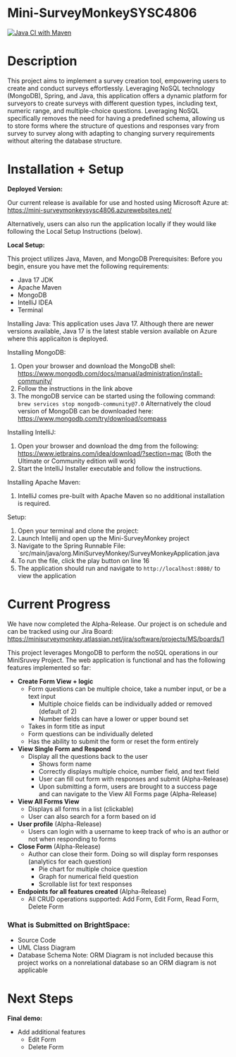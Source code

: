 # Mini-SurveyMonkeySYSC4806
[![Java CI with Maven](https://github.com/andre-Hazim/Mini-SurveyMonkeySYSC4806/actions/workflows/maven.yml/badge.svg)](https://github.com/andre-Hazim/Mini-SurveyMonkeySYSC4806/actions/workflows/maven.yml)

# Description
This project aims to implement a survey creation tool, empowering users to create and conduct surveys effortlessly. Leveraging NoSQL technology (MongoDB), Spring, and Java, this application offers a dynamic platform for surveyors to create surveys with different question types, including text, numeric range, and multiple-choice questions. Leveraging NoSQL specifically removes the need for having a predefined schema, allowing us to store forms where the structure of questions and responses vary from survey to survey along with adapting to changing survery requirements without altering the database structure.

# Installation + Setup
**Deployed Version:**

Our current release is available for use and hosted using Microsoft Azure at:  
https://mini-surveymonkeysysc4806.azurewebsites.net/

Alternatively, users can also run the application locally if they would like following the Local Setup Instructions (below). 


**Local Setup:**

This project utilizes Java, Maven, and MongoDB
Prerequisites:
Before you begin, ensure you have met the following requirements:
- Java 17 JDK
- Apache Maven 
- MongoDB
- IntelliJ IDEA
- Terminal

Installing Java:
This application uses Java 17. Although there are newer versions available, Java 17 is the latest stable version available on Azure where this applicaiton is deployed. 

Installing MongoDB:
1. Open your browser and download the MongoDB shell: https://www.mongodb.com/docs/manual/administration/install-community/
2. Follow the instructions in the link above
3. The mongoDB service can be started using the following command:
   `brew services stop mongodb-community@7.0`
Alternatively the cloud version of MongoDB can be downloaded here:
https://www.mongodb.com/try/download/compass

Installing IntelliJ:
1. Open your browser and download the dmg from the following: https://www.jetbrains.com/idea/download/?section=mac (Both the Ultimate or Community edition will work)
2. Start the IntelliJ Installer executable and follow the instructions.

Installing Apache Maven:
1. IntelliJ comes pre-built with Apache Maven so no additional installation is required.

Setup:
1. Open your terminal and clone the project:
2. Launch Intellij and open up the Mini-SurveyMonkey project
3. Navigate to the Spring Runnable File: `src/main/java/org.MiniSurveyMonkey/SurveyMonkeyApplication.java
4. To run the file, click the play button on line 16
5. The application should run and navigate to `http://localhost:8080/` to view the application


# Current Progress
We have now completed the Alpha-Release. Our project is on schedule and can be tracked using our Jira Board: https://minisurveymonkey.atlassian.net/jira/software/projects/MS/boards/1

This project leverages MongoDB to perform the noSQL operations in our MiniSruvey Project. The web application is functional and has the following features implemented so far:
- **Create Form View + logic**
  - Form questions can be multiple choice, take a number input, or be a text input
    - Multiple choice fields can be individually added or removed (default of 2)
    - Number fields can have a lower or upper bound set
  - Takes in form title as input
  - Form questions can be individually deleted
  - Has the ability to submit the form or reset the form entirely
- **View Single Form and Respond**
  - Display all the questions back to the user
    - Shows form name
    - Correctly displays multiple choice, number field, and text field
    - User can fill out form with responses and submit (Alpha-Release)
    - Upon submitting a form, users are brought to a success page and can navigate to the View All Forms page (Alpha-Release)
- **View All Forms View**
  - Displays all forms in a list (clickable)
  - User can also search for a form based on id
- **User profile** (Alpha-Release)
  - Users can login with a username to keep track of who is an author or not when responding to forms
- **Close Form** (Alpha-Release)
  - Author can close their form. Doing so will display form responses (analytics for each question)
    - Pie chart for multiple choice question
    - Graph for numerical field question
    - Scrollable list for text responses 
- **Endpoints for all features created** (Alpha-Release)
  - All CRUD operations supported: Add Form, Edit Form, Read Form, Delete Form


### What is Submitted on BrightSpace:
- Source Code
- UML Class Diagram
- Database Schema 
  Note: ORM Diagram is not included because this project works on a nonrelational database so an ORM diagram is not applicable


# Next Steps 
**Final demo:** 
- Add additional features
  - Edit Form
  - Delete Form
